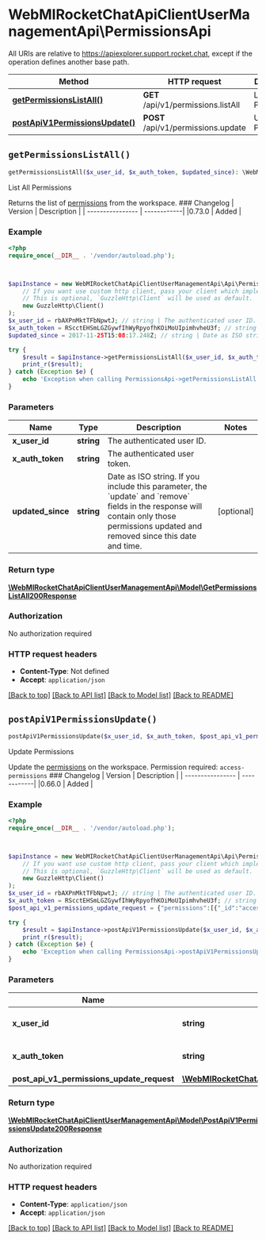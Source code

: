 # WebMIRocketChatApiClientUserManagementApi\PermissionsApi

All URIs are relative to https://apiexplorer.support.rocket.chat, except if the operation defines another base path.

| Method | HTTP request | Description |
| ------------- | ------------- | ------------- |
| [**getPermissionsListAll()**](PermissionsApi.md#getPermissionsListAll) | **GET** /api/v1/permissions.listAll | List All Permissions |
| [**postApiV1PermissionsUpdate()**](PermissionsApi.md#postApiV1PermissionsUpdate) | **POST** /api/v1/permissions.update | Update Permissions |


## `getPermissionsListAll()`

```php
getPermissionsListAll($x_user_id, $x_auth_token, $updated_since): \WebMIRocketChatApiClientUserManagementApi\Model\GetPermissionsListAll200Response
```

List All Permissions

Returns the list of <a href='https://docs.rocket.chat/docs/permissions' target='_blank'>permissions</a> from the workspace.  ### Changelog | Version      | Description | | ---------------- | ------------| |0.73.0            | Added       |

### Example

```php
<?php
require_once(__DIR__ . '/vendor/autoload.php');



$apiInstance = new WebMIRocketChatApiClientUserManagementApi\Api\PermissionsApi(
    // If you want use custom http client, pass your client which implements `GuzzleHttp\ClientInterface`.
    // This is optional, `GuzzleHttp\Client` will be used as default.
    new GuzzleHttp\Client()
);
$x_user_id = rbAXPnMktTFbNpwtJ; // string | The authenticated user ID.
$x_auth_token = RScctEHSmLGZGywfIhWyRpyofhKOiMoUIpimhvheU3f; // string | The authenticated user token.
$updated_since = 2017-11-25T15:08:17.248Z; // string | Date as ISO string. If you include this parameter, the `update` and `remove` fields in the response will contain only those permissions updated and removed since this date and time.

try {
    $result = $apiInstance->getPermissionsListAll($x_user_id, $x_auth_token, $updated_since);
    print_r($result);
} catch (Exception $e) {
    echo 'Exception when calling PermissionsApi->getPermissionsListAll: ', $e->getMessage(), PHP_EOL;
}
```

### Parameters

| Name | Type | Description  | Notes |
| ------------- | ------------- | ------------- | ------------- |
| **x_user_id** | **string**| The authenticated user ID. | |
| **x_auth_token** | **string**| The authenticated user token. | |
| **updated_since** | **string**| Date as ISO string. If you include this parameter, the &#x60;update&#x60; and &#x60;remove&#x60; fields in the response will contain only those permissions updated and removed since this date and time. | [optional] |

### Return type

[**\WebMIRocketChatApiClientUserManagementApi\Model\GetPermissionsListAll200Response**](../Model/GetPermissionsListAll200Response.md)

### Authorization

No authorization required

### HTTP request headers

- **Content-Type**: Not defined
- **Accept**: `application/json`

[[Back to top]](#) [[Back to API list]](../../README.md#endpoints)
[[Back to Model list]](../../README.md#models)
[[Back to README]](../../README.md)

## `postApiV1PermissionsUpdate()`

```php
postApiV1PermissionsUpdate($x_user_id, $x_auth_token, $post_api_v1_permissions_update_request): \WebMIRocketChatApiClientUserManagementApi\Model\PostApiV1PermissionsUpdate200Response
```

Update Permissions

Update the <a href='https://docs.rocket.chat/docs/permissions' target='_blank'>permissions</a> on the workspace. Permission required: `access-permissions` ### Changelog | Version      | Description | | ---------------- | ------------| |0.66.0            | Added       |

### Example

```php
<?php
require_once(__DIR__ . '/vendor/autoload.php');



$apiInstance = new WebMIRocketChatApiClientUserManagementApi\Api\PermissionsApi(
    // If you want use custom http client, pass your client which implements `GuzzleHttp\ClientInterface`.
    // This is optional, `GuzzleHttp\Client` will be used as default.
    new GuzzleHttp\Client()
);
$x_user_id = rbAXPnMktTFbNpwtJ; // string | The authenticated user ID.
$x_auth_token = RScctEHSmLGZGywfIhWyRpyofhKOiMoUIpimhvheU3f; // string | The authenticated user token.
$post_api_v1_permissions_update_request = {"permissions":[{"_id":"access-permissions","roles":["admin"]}]}; // \WebMIRocketChatApiClientUserManagementApi\Model\PostApiV1PermissionsUpdateRequest | 

try {
    $result = $apiInstance->postApiV1PermissionsUpdate($x_user_id, $x_auth_token, $post_api_v1_permissions_update_request);
    print_r($result);
} catch (Exception $e) {
    echo 'Exception when calling PermissionsApi->postApiV1PermissionsUpdate: ', $e->getMessage(), PHP_EOL;
}
```

### Parameters

| Name | Type | Description  | Notes |
| ------------- | ------------- | ------------- | ------------- |
| **x_user_id** | **string**| The authenticated user ID. | |
| **x_auth_token** | **string**| The authenticated user token. | |
| **post_api_v1_permissions_update_request** | [**\WebMIRocketChatApiClientUserManagementApi\Model\PostApiV1PermissionsUpdateRequest**](../Model/PostApiV1PermissionsUpdateRequest.md)|  | [optional] |

### Return type

[**\WebMIRocketChatApiClientUserManagementApi\Model\PostApiV1PermissionsUpdate200Response**](../Model/PostApiV1PermissionsUpdate200Response.md)

### Authorization

No authorization required

### HTTP request headers

- **Content-Type**: `application/json`
- **Accept**: `application/json`

[[Back to top]](#) [[Back to API list]](../../README.md#endpoints)
[[Back to Model list]](../../README.md#models)
[[Back to README]](../../README.md)
